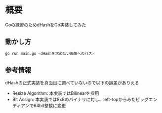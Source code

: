 # 概要

Goの練習のためdHashをGo実装してみた

## 動かし方

```sh
go run main.go <dHashを求めたい画像へのパス>
```

## 参考情報

dHashの正式実装を真面目に調べていないので以下の誤差がありえる

- Resize Algorithm: 本実装ではBilinearを採用
- Bit Assign: 本実装では8x8のバイナリに対し、left-topからみたビッグエンディアンで64bit整数に変更
